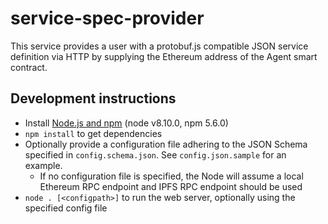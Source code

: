 # service-spec-provider

This service provides a user with a protobuf.js compatible JSON service definition via HTTP by supplying the Ethereum address of the Agent smart contract.

## Development instructions
* Install [Node.js and npm](https://nodejs.org) (node v8.10.0, npm 5.6.0)
* `npm install` to get dependencies
* Optionally provide a configuration file adhering to the JSON Schema specified in `config.schema.json`. See `config.json.sample` for an example.
    * If no configuration file is specified, the Node will assume a local Ethereum RPC endpoint and IPFS RPC endpoint should be used
* `node . [<configpath>]` to run the web server, optionally using the specified config file
